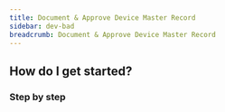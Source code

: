 ```yaml
---
title: Document & Approve Device Master Record
sidebar: dev-bad
breadcrumb: Document & Approve Device Master Record
---
```


## <background>

## How do I get started?

### Step by step
